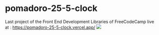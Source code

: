 # pomadoro-25-5-clock

Last project of the Front End Development Libraries of FreeCodeCamp
live at : https://pomadoro-25-5-clock.vercel.app/
<img src="https://i.postimg.cc/sxCqLnBz/image.png">
